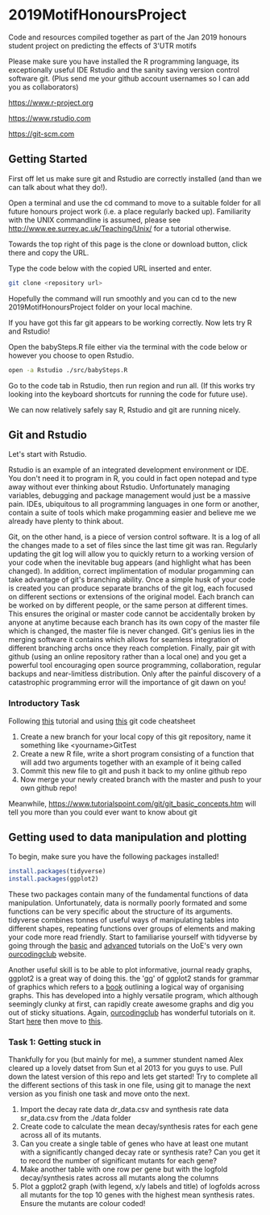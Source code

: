 # 2019MotifHonoursProject
Code and resources compiled together as part of the Jan 2019 honours student project on predicting the effects of 3'UTR motifs

Please make sure you have installed the R programming language, its exceptionally useful IDE Rstudio and the sanity saving version control software git. (Plus send me your github account usernames so I can add you as collaborators)

https://www.r-project.org

https://www.rstudio.com

https://git-scm.com

## Getting Started
First off let us make sure git and Rstudio are correctly installed (and than we can talk about what they do!).

Open a terminal and use the cd command to move to a suitable folder for all future honours project work (i.e. a place regularly backed up). Familiarity with the UNIX commandline is assumed, please see http://www.ee.surrey.ac.uk/Teaching/Unix/ for a tutorial otherwise.

Towards the top right of this page is the clone or download button, click there and copy the URL.

Type the code below with the copied URL inserted and enter.

```bash
git clone <repository url>
```

Hopefully the command will run smoothly and you can cd to the new 2019MotifHonoursProject folder on your local machine.

If you have got this far git appears to be working correctly. Now lets try R and Rstudio! 

Open the babySteps.R file either via the terminal with the code below or however you choose to open Rstudio.

```bash
open -a Rstudio ./src/babySteps.R
```
Go to the code tab in Rstudio, then run region and run all. (If this works try looking into the keyboard shortcuts for running the code for future use).

We can now relatively safely say R, Rstudio and git are running nicely.

## Git and Rstudio

Let's start with Rstudio.

Rstudio is an example of an integrated development environment or IDE. You don't need it to program in R, you could in fact open notepad and type away without ever thinking about Rstudio. Unfortunately managing variables, debugging and package management would just be a massive pain. IDEs, ubiquitous to all programming languages in one form or another, contain a suite of tools which make progamming easier and believe me we already have plenty to think about.

Git, on the other hand, is a piece of version control software. It is a log of all the changes made to a set of files since the last time git was ran. Regularly updating the git log will allow you to quickly return to a working version of your code when the inevitable bug appears (and highlight what has been changed). In addition, correct implimentation of modular progamming can take advantage of git's branching ability. Once a simple husk of your code is created you can produce separate branchs of the git log, each focused on different sections or extensions of the original model. Each branch can be worked on by different people, or the same person at different times. This ensures the original or master code cannot be accidentally broken by anyone at anytime because each branch has its own copy of the master file which is changed, the master file is never changed. Git's genius lies in the merging software it contains which allows for seamless integration of different branching archs once they reach completion. Finally, pair git with github (using an online repository rather than a local one) and you get a powerful tool encouraging open source programming, collaboration, regular backups and near-limitless distribution. Only after the painful discovery of a catastrophic programming error will the importance of git dawn on you!

### Introductory Task

Following [this](https://guides.github.com/activities/hello-world/) tutorial and using [this](https://www.atlassian.com/git/tutorials/atlassian-git-cheatsheet) git code cheatsheet

1. Create a new branch for your local copy of this git repository, name it something like \<yourname\>GitTest
2. Create a new R file, write a short program consisting of a function that will add two arguments together with an example of it being called
3. Commit this new file to git and push it back to my online github repo
4. Now merge your newly created branch with the master and push to your own github repo!

Meanwhile, https://www.tutorialspoint.com/git/git_basic_concepts.htm will tell you more than you could ever want to know about git

## Getting used to data manipulation and plotting

To begin, make sure you have the following packages installed!
```R
install.packages(tidyverse)
install.packages(ggplot2)
```

These two packages contain many of the fundamental functions of data manipulation. Unfortunately, data is normally poorly formated and some functions can be very specific about the structure of its arguments. tidyverse combines tonnes of useful ways of manipulating tables into different shapes, repeating functions over groups of elements and making your code more read friendly. Start to familiarise yourself with tidyverse by going through the [basic](https://ourcodingclub.github.io/2017/03/20/seecc.html) and [advanced](https://ourcodingclub.github.io/2018/03/06/tidyverse.html#tidyverse) tutorials on the UoE's very own [ourcodingclub](https://ourcodingclub.github.io/tutorials/) website.

Another useful skill is to be able to plot informative, journal ready graphs, ggplot2 is a great way of doing this. the 'gg' of ggplot2 stands for grammar of graphics which refers to a [book](https://link.springer.com/book/10.1007/0-387-28695-0) outlining a logical way of organising graphs. This has developed into a highly versatile program, which although seemingly clunky at first, can rapidly create awesome graphs and dig you out of sticky situations. Again, [ourcodingclub](https://ourcodingclub.github.io/tutorials/) has wonderful tutorials on it. Start [here](https://ourcodingclub.github.io/2017/01/29/datavis.html) then move to [this](https://ourcodingclub.github.io/2017/03/29/data-vis-2.html).

### Task 1: Getting stuck in
Thankfully for you (but mainly for me), a summer stundent named Alex cleared up a lovely datset from Sun et al 2013 for you guys to use. Pull down the latest version of this repo and lets get started! Try to complete all the different sections of this task in one file, using git to manage the next version as you finish one task and move onto the next. 

1) Import the decay rate data dr_data.csv and synthesis rate data sr_data.csv from the ./data folder
2) Create code to calculate the mean decay/synthesis rates for each gene across all of its mutants.
3) Can you create a single table of genes who have at least one mutant with a significantly changed decay rate or synthesis rate? Can you get it to record the number of significant mutants for each gene?
4) Make another table with one row per gene but with the logfold decay/synthesis rates across all mutants along the columns
5) Plot a ggplot2 graph (with legend, x/y labels and title) of logfolds across all mutants for the top 10 genes with the highest mean synthesis rates. Ensure the mutants are colour coded!
